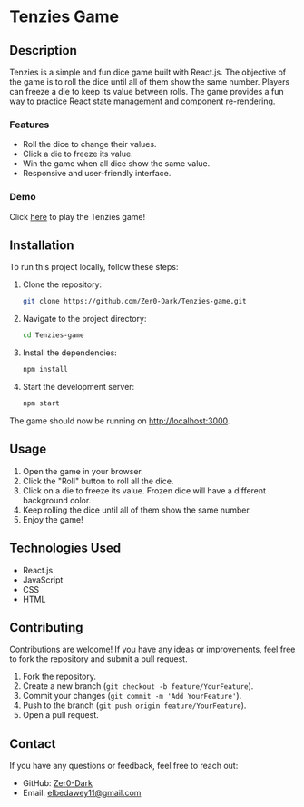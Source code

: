 # Tenzies Game

## Description
Tenzies is a simple and fun dice game built with React.js. The objective of the game is to roll the dice until all of them show the same number. Players can freeze a die to keep its value between rolls. The game provides a fun way to practice React state management and component re-rendering.

### Features
- Roll the dice to change their values.
- Click a die to freeze its value.
- Win the game when all dice show the same value.
- Responsive and user-friendly interface.

### Demo
Click [here](https://tenzies-game-plum.vercel.app/) to play the Tenzies game!

## Installation
To run this project locally, follow these steps:

1. Clone the repository:
    ```bash
    git clone https://github.com/Zer0-Dark/Tenzies-game.git
    ```

2. Navigate to the project directory:
    ```bash
    cd Tenzies-game
    ```

3. Install the dependencies:
    ```bash
    npm install
    ```

4. Start the development server:
    ```bash
    npm start
    ```

The game should now be running on [http://localhost:3000](http://localhost:3000).

## Usage
1. Open the game in your browser.
2. Click the "Roll" button to roll all the dice.
3. Click on a die to freeze its value. Frozen dice will have a different background color.
4. Keep rolling the dice until all of them show the same number.
5. Enjoy the game!

## Technologies Used
- React.js
- JavaScript
- CSS
- HTML

## Contributing
Contributions are welcome! If you have any ideas or improvements, feel free to fork the repository and submit a pull request.

1. Fork the repository.
2. Create a new branch (`git checkout -b feature/YourFeature`).
3. Commit your changes (`git commit -m 'Add YourFeature'`).
4. Push to the branch (`git push origin feature/YourFeature`).
5. Open a pull request.



## Contact
If you have any questions or feedback, feel free to reach out:

- GitHub: [Zer0-Dark](#)
- Email: elbedawey11@gmail.com
